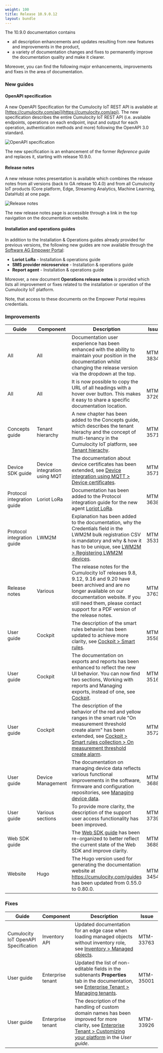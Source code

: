 ```yaml
---
weight: 100
title: Release 10.9.0.12
layout: bundle
---
```


The 10.9.0 documentation contains

* all description enhancements and updates resulting from new features and improvements in the product,
* a variety of documentation changes and fixes to permanently improve the documentation quality and make it clearer.

Moreover, you can find the following major enhancements, improvements and fixes in the area of documentation.

### New guides

#### OpenAPI specification

A new OpenAPI Specification for the Cumulocity IoT REST API is available at [https://cumulocity.com/api](https://cumulocity.com/api). The new specification describes the entire Cumulocity IoT REST API (i.e. available endpoints, operations on each endpoint, input and output for each operation, authentication methods and more) following the OpenAPI 3.0 standard.

![OpenAPI specification](/images/release-notes/open-api-new.png)

The new specification is an enhancement of the former *Reference guide* and replaces it, starting with release 10.9.0.

#### Release notes

A new release notes presentation is available which combines the release notes from all versions (back to GA release 10.4.0) and from all Cumulocity IoT products (Core platform, Edge, Streaming Analytics, Machine Learning, DataHub) at one page.

![Release notes](/images/release-notes/release-notes-new-page.png)

The new release notes page is accessible through a link in the top navigation on the documentation website.  

#### Installation and operations guides

In addition to the Installation & Operations guides already provided for previous versions, the following new guides are now available through the [Software AG Empower Portal](https://documentation.softwareag.com/):

* **Loriot LoRa** - Installation & operations guide
* **SMS provider microservice** - Installation & operations guide
* **Report agent** - Installation & operations guide

Moreover, a new document **Operations release notes** is provided which lists all improvement or fixes related to the installation or operation of the Cumulocity IoT platform.

Note, that access to these documents on the Empower Portal requires credentials.


### Improvements

<table ><colgroup>
<col style="width: 15%;"><col style="width: 15%;"><col style="width: 55%;"><col style="width: 15%;"></colgroup>
<thead><tr>
<th>
Guide</th>
<th>
Component</th>
<th>
Description</th>
<th>
Issue</th>
</tr>
</thead><tbody>

<tr>
<td>
All</td>
<td>
All</td>
<td > Documentation user experience has been enhanced with the ability to maintain your position in the documentation whilst changing the release version via the dropdown at the top. </td>
<td>
MTM-38347</td>
</tr>

<tr>
<td>
All</td>
<td>
All</td>
<td > It is now possible to copy the URL of all headings with a hover over button. This makes it easy to share a specific documentation location. </td>
<td>
MTM-37265</td>
</tr>

<tr>
<td>
Concepts guide</td>
<td>
Tenant hierarchy</td>
<td > A new chapter has been added to the Concepts guide, which describes the tenant hierachy and the concept of multi-tenancy in the Cumulocity IoT platform, see <a href="https://cumulocity.com/guides/concepts/tenant-hierarchy/" class="no-ajaxy">Tenant hierachy</a>.</td>
<td>
MTM-35717</td>
</tr>

<tr>
<td>
Device SDK guide</td>
<td>
Device integration using MQT</td>
<td > The documentation about device certificates has been extended, see <a href="https://cumulocity.com/guides/device-sdk/mqtt/#device-certificates" class="no-ajaxy">Device integration using MQTT > Device certificates</a>.</td>
<td>
MTM-35717</td>
</tr>

<tr>
<td>
Protocol integration guide</td>
<td>
Loriot LoRa</td>
<td > Documentation has been added to the Protocol integration guide for the new agent <a href="https://cumulocity.com/guides/protocol-integration/lora-loriot/" class="no-ajaxy">Loriot LoRa</a>. </td>
<td>
MTM-36385</td>
</tr>

<tr>
<td>
Protocol integration guide</td>
<td>
LWM2M </td>
<td > Explanation has been added to the documentation, why the Credentials field in the LWM2M bulk registration CSV is mandatory and why & how it has to be unique, see <a href="https://cumulocity.com/guides/protocol-integration/lwm2m/#register-device" class="no-ajaxy">LWM2M > Registering LWM2M devices</a>. </td>
<td>
MTM-35316</td>
</tr>

<tr>
<td>
Release notes</td>
<td>
Various</td>
<td > The release notes for the Cumulocity IoT releases 9.8, 9.12, 9.16 and 9.20 have been archived and are no longer available on our documentation website. If you still need them, please contact support for a PDF version of the release notes. </td>
<td>
MTM-37632</td>
</tr>

<tr>
<td>
User guide</td>
<td>
Cockpit</td>
<td > The description of the smart rules behavior has been updated to achieve more clarity, see <a href="https://cumulocity.com/guides/users-guide/cockpit/#smart-rules" class="no-ajaxy">Cockpit > Smart rules</a>.</td>
<td>
MTM-35582</td>
</tr>

<tr>
<td>
User guide</td>
<td>Cockpit</td>
<td > The documentation on exports and reports has been enhanced to reflect the new UI behavior. You can now find two sections, Working with reports and Managing exports, instead of one, see <a href="https://cumulocity.com/guides/users-guide/cockpit/#overview/" class="no-ajaxy">Cockpit</a>. </td>
<td>
MTM-35165</td>
</tr>

<tr>
<td>
User guide</td>
<td>
Cockpit</td>
<td > The description of the behavior of the red and yellow ranges in the smart rule "On measurement threshold create alarm" has been extended, see <a href="https://cumulocity.com/guides/users-guide/cockpit/#on-measurement-threshold-create-alarm" class="no-ajaxy">Cockpit > Smart rules collection > On measurement threshold create alarm</a>. </td>
<td>
MTM-35724</td>
</tr>

<tr>
<td>
User guide</td>
<td>
Device Management</td>
<td > The documentation on managing device data reflects various functional improvements in the software, firmware and configuration repositories, see <a href="https://cumulocity.com/guides/users-guide/device-management/#managing-device-data" class="no-ajaxy">Managing device data</a>. </td>
<td>
MTM-36884</td>
</tr>

<tr>
<td>
User guide</td>
<td>
Various sections</td>
<td > To provide more clarity, the description of the support user access functionality has been improved. </td>
<td>
MTM-37399</td>
</tr>

<tr>
<td>
Web SDK guide</td>
<td>
</td>
<td > The <a href="https://cumulocity.com/guides/web/overview/" class="no-ajaxy">Web SDK guide</a> has been re-organized to better reflect the current state of the Web SDK and improve clarity. </td>
<td>
MTM-36884</td>
</tr>

<tr>
<td>
Website</td>
<td>
Hugo</td>
<td > The Hugo version used for generating the documentation website at <a href="https://cumulocity.com/guides/about-doc/" class="no-ajaxy">https://cumulocity.com/guides</a> has been updated from 0.55.0 to 0.80.0. </td>
<td>
MTM-34547</td>
</tr>

</tbody></table>


### Fixes

<table ><colgroup>
<col style="width: 15%;"><col style="width: 15%;"><col style="width: 55%;"><col style="width: 15%;"></colgroup>
<thead><tr>
<th>
Guide</th>
<th>
Component</th>
<th>
Description</th>
<th>
Issue</th>
</tr>
</thead><tbody>

<tr>
<td>
Cumulocity IoT OpenAPI Specification</td>
<td>
Inventory API</td>
<td > Updated documentation for an edge case when loading managed objects without inventory role, see <a href="https://cumulocity.com/api/#tag/Managed-objects" class="no-ajaxy">Inventory > Managed objects</a>.</td>
<td>
MTM-33763</td>
</tr>

<tr>
<td>
User guide</td>
<td>
Enterprise tenant</td>
<td > Updated the list of non-editable fields in the subtenants <b>Properties</b> tab in the documentation, see <a href="https://cumulocity.com/guides/users-guide/enterprise-edition/#managing-tenants" class="no-ajaxy">Enterprise Tenant > Managing tenants</a>.</td>
<td>
MTM-35001</td>
</tr>

<tr>
<td>
User guide</td>
<td>
Enterprise tenant</td>
<td > The description of the handling of custom domain names has been improved for more clarity, see <a href="https://cumulocity.com/guides/users-guide/enterprise-edition/#customization" class="no-ajaxy">Enterprise Tenant > Customizing your platform</a> in the <i>User guide</i>.</td>
<td>
MTM-33926</td>
</tr>

</tbody></table>
